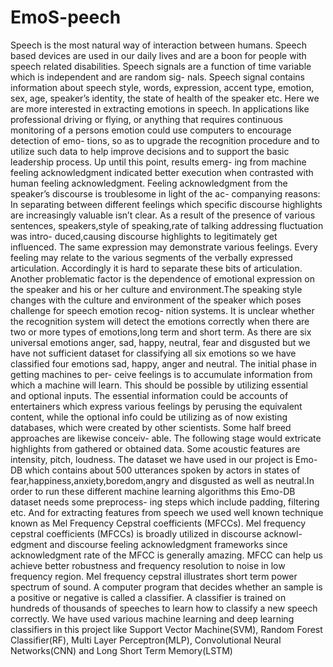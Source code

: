 # EmoS-peech

Speech is the most natural way of interaction between humans. Speech based devices
are used in our daily lives and are a boon for people with speech related disabilities.
Speech signals are a function of time variable which is independent and are random sig-
nals. Speech signal contains information about speech style, words, expression, accent
type, emotion, sex, age, speaker’s identity, the state of health of the speaker etc. Here
we are more interested in extracting emotions in speech.
In applications like professional driving or flying, or anything that requires continuous
monitoring of a persons emotion could use computers to encourage detection of emo-
tions, so as to upgrade the recognition procedure and to utilize such data to help improve
decisions and to support the basic leadership process. Up until this point, results emerg-
ing from machine feeling acknowledgment indicated better execution when contrasted
with human feeling acknowledgment.
Feeling acknowledgment from the speaker’s discourse is troublesome in light of the ac-
companying reasons: In separating between different feelings which specific discourse
highlights are increasingly valuable isn’t clear. As a result of the presence of various
sentences, speakers,style of speaking,rate of talking addressing fluctuation was intro-
duced,causing discourse highlights to legitimately get influenced. The same expression
may demonstrate various feelings. Every feeling may relate to the various segments
of the verbally expressed articulation. Accordingly it is hard to separate these bits of
articulation. Another problematic factor is the dependence of emotional expression on
the speaker and his or her culture and environment.The speaking style changes with the
culture and environment of the speaker which poses challenge for speech emotion recog-
nition systems. It is unclear whether the recognition system will detect the emotions
correctly when there are two or more types of emotions,long term and short term.
As there are six universal emotions anger, sad, happy, neutral, fear and disgusted but
we have not sufficient dataset for classifying all six emotions so we have classified four
emotions sad, happy, anger and neutral. The initial phase in getting machines to per-
ceive feelings is to accumulate information from which a machine will learn. This should
be possible by utilizing essential and optional inputs. The essential information could
be accounts of entertainers which express various feelings by perusing the equivalent
content, while the optional info could be utilizing as of now existing databases, which
were created by other scientists. Some half breed approaches are likewise conceiv-
able. The following stage would extricate highlights from gathered or obtained data.
Some acoustic features are intensity, pitch, loudness. The dataset we have used in
our project is Emo-DB which contains about 500 utterances spoken by actors in states
of fear,happiness,anxiety,boredom,angry and disgusted as well as neutral.In order to run
these different machine learning algorithms this Emo-DB dataset needs some preprocess-
ing steps which include padding, filtering etc. And for extracting features from speech
we used well known technique known as Mel Frequency Cepstral coefficients (MFCCs).
Mel frequency cepstral coefficients (MFCCs) is broadly utilized in discourse acknowl-
edgment and discourse feeling acknowledgment frameworks since acknowledgment rate
of the MFCC is generally amazing. MFCC can help us achieve better robustness and
frequency resolution to noise in low frequency region. Mel frequency cepstral illustrates
short term power spectrum of sound.
A computer program that decides whether an sample is a positive or negative is called
a classifier. A classifier is trained on hundreds of thousands of speeches to learn how
to classify a new speech correctly. We have used various machine learning and deep
learning classifiers in this project like Support Vector Machine(SVM), Random Forest
Classifier(RF), Multi Layer Perceptron(MLP), Convolutional Neural Networks(CNN) and
Long Short Term Memory(LSTM)
